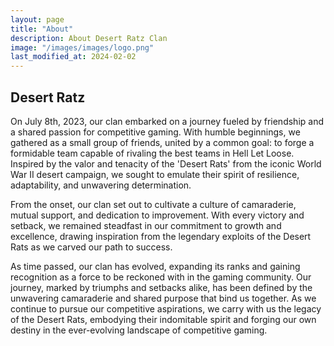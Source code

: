 ```yaml
---
layout: page
title: "About"
description: About Desert Ratz Clan
image: "/images/images/logo.png"
last_modified_at: 2024-02-02
---
```


## Desert Ratz

On July 8th, 2023, our clan embarked on a journey fueled by friendship and a shared passion for competitive gaming. With humble beginnings, we gathered as a small group of friends, united by a common goal: to forge a formidable team capable of rivaling the best teams in Hell Let Loose. Inspired by the valor and tenacity of the 'Desert Rats' from the iconic World War II desert campaign, we sought to emulate their spirit of resilience, adaptability, and unwavering determination.

From the onset, our clan set out to cultivate a culture of camaraderie, mutual support, and dedication to improvement. With every victory and setback, we remained steadfast in our commitment to growth and excellence, drawing inspiration from the legendary exploits of the Desert Rats as we carved our path to success.

As time passed, our clan has evolved, expanding its ranks and gaining recognition as a force to be reckoned with in the gaming community. Our journey, marked by triumphs and setbacks alike, has been defined by the unwavering camaraderie and shared purpose that bind us together. As we continue to pursue our competitive aspirations, we carry with us the legacy of the Desert Rats, embodying their indomitable spirit and forging our own destiny in the ever-evolving landscape of competitive gaming.


